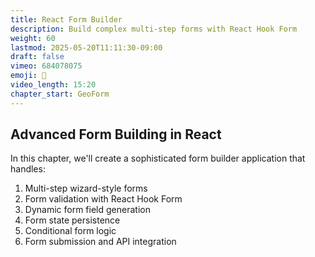 ```yaml
---
title: React Form Builder 
description: Build complex multi-step forms with React Hook Form
weight: 60
lastmod: 2025-05-20T11:11:30-09:00
draft: false
vimeo: 684078075
emoji: 👑
video_length: 15:20
chapter_start: GeoForm
---
```


## Advanced Form Building in React

In this chapter, we'll create a sophisticated form builder application that handles:

1. Multi-step wizard-style forms
2. Form validation with React Hook Form
3. Dynamic form field generation
4. Form state persistence
5. Conditional form logic
6. Form submission and API integration